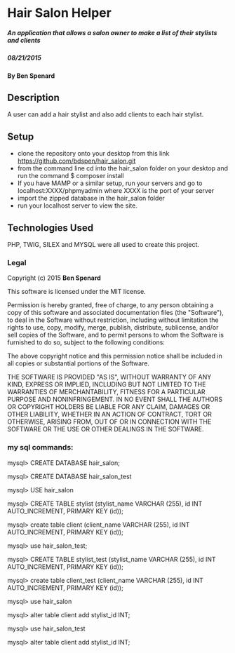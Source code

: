 # Hair Salon Helper

##### An application that allows a salon owner to make a list of their stylists and clients
##### 08/21/2015

#### By **Ben Spenard**

## Description

A user can add a hair stylist and also add clients to each hair stylist.

## Setup
* clone the repository onto your desktop from this link https://github.com/bdspen/hair_salon.git
* from the command line cd into the hair_salon folder on your desktop and run the command $ composer install
* If you have MAMP or a similar setup, run your servers and go to localhost:XXXX/phpmyadmin where XXXX is the port of your server
* import the zipped database in the hair_salon folder
* run your localhost server to view the site.


## Technologies Used

PHP, TWIG, SILEX and MYSQL were all used to create this project.

### Legal

Copyright (c) 2015 **Ben Spenard**

This software is licensed under the MIT license.

Permission is hereby granted, free of charge, to any person obtaining a copy
of this software and associated documentation files (the "Software"), to deal
in the Software without restriction, including without limitation the rights
to use, copy, modify, merge, publish, distribute, sublicense, and/or sell
copies of the Software, and to permit persons to whom the Software is
furnished to do so, subject to the following conditions:

The above copyright notice and this permission notice shall be included in
all copies or substantial portions of the Software.

THE SOFTWARE IS PROVIDED "AS IS", WITHOUT WARRANTY OF ANY KIND, EXPRESS OR
IMPLIED, INCLUDING BUT NOT LIMITED TO THE WARRANTIES OF MERCHANTABILITY,
FITNESS FOR A PARTICULAR PURPOSE AND NONINFRINGEMENT. IN NO EVENT SHALL THE
AUTHORS OR COPYRIGHT HOLDERS BE LIABLE FOR ANY CLAIM, DAMAGES OR OTHER
LIABILITY, WHETHER IN AN ACTION OF CONTRACT, TORT OR OTHERWISE, ARISING FROM,
OUT OF OR IN CONNECTION WITH THE SOFTWARE OR THE USE OR OTHER DEALINGS IN
THE SOFTWARE.

### my sql commands:

mysql> CREATE DATABASE hair_salon;

mysql> CREATE DATABASE hair_salon_test

mysql> USE hair_salon

mysql> CREATE TABLE stylist (stylist_name VARCHAR (255), id INT AUTO_INCREMENT, PRIMARY KEY (id));

mysql> create table client (client_name VARCHAR (255), id INT AUTO_INCREMENT, PRIMARY KEY (id));

mysql> use hair_salon_test;

mysql> CREATE TABLE stylist_test (stylist_name VARCHAR (255), id INT AUTO_INCREMENT, PRIMARY KEY (id));


mysql> create table client_test (client_name VARCHAR (255), id INT AUTO_INCREMENT, PRIMARY KEY (id));

mysql> use hair_salon

mysql> alter table client add stylist_id INT;

mysql> use hair_salon_test

mysql> alter table client add stylist_id INT;
